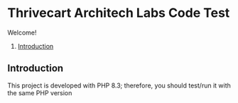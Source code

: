 # Thrivecart Architech Labs Code Test

Welcome!
1. [Introduction](#introduction)

## Introduction

This project is developed with PHP 8.3; therefore, you should test/run it with the same PHP version
